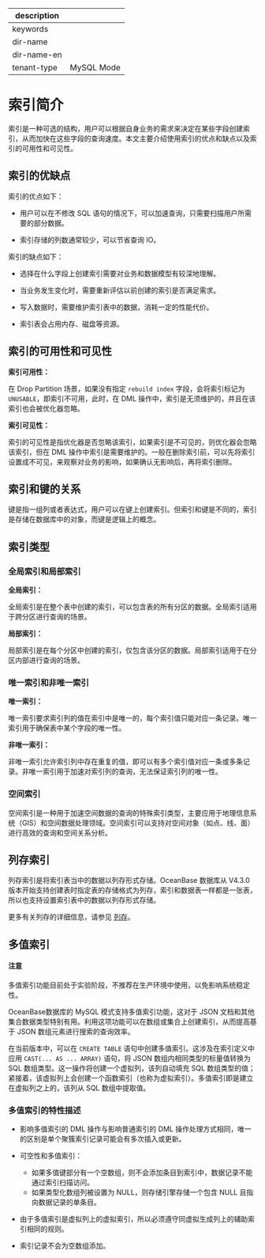 |description||
|---|---|
|keywords||
|dir-name||
|dir-name-en||
|tenant-type|MySQL Mode|

# 索引简介

索引是一种可选的结构，用户可以根据自身业务的需求来决定在某些字段创建索引，从而加快在这些字段的查询速度。本文主要介绍使用索引的优点和缺点以及索引的可用性和可见性。

## 索引的优缺点

索引的优点如下：

* 用户可以在不修改 SQL 语句的情况下，可以加速查询，只需要扫描用户所需要的部分数据。

* 索引存储的列数通常较少，可以节省查询 IO。

索引的缺点如下：

* 选择在什么字段上创建索引需要对业务和数据模型有较深地理解。 

* 当业务发生变化时，需要重新评估以前创建的索引是否满足需求。

* 写入数据时，需要维护索引表中的数据，消耗一定的性能代价。

* 索引表会占用内存、磁盘等资源。

## 索引的可用性和可见性

**索引可用性：**

在 Drop Partition 场景，如果没有指定 `rebuild index` 字段，会将索引标记为 `UNUSABLE`，即索引不可用，此时，在 DML 操作中，索引是无须维护的，并且在该索引也会被优化器忽略。

**索引可见性：**

索引的可见性是指优化器是否忽略该索引，如果索引是不可见的，则优化器会忽略该索引，但在 DML 操作中索引是需要维护的。一般在删除索引前，可以先将索引设置成不可见，来观察对业务的影响，如果确认无影响后，再将索引删除。

## 索引和键的关系

键是指一组列或者表达式，用户可以在键上创建索引。但索引和键是不同的，索引是存储在数据库中的对象，而键是逻辑上的概念。

## 索引类型

### 全局索引和局部索引

**全局索引：**

全局索引是在整个表中创建的索引，可以包含表的所有分区的数据。全局索引适用于跨分区进行查询的场景。

**局部索引：**

局部索引是在每个分区中创建的索引，仅包含该分区的数据。局部索引适用于在分区内部进行查询的场景。

### 唯一索引和非唯一索引

**唯一索引：**

唯一索引要求索引列的值在索引中是唯一的，每个索引值只能对应一条记录。唯一索引用于确保表中某个字段的唯一性。

**非唯一索引：**

非唯一索引允许索引列中存在重复的值，即可以有多个索引值对应一条或多条记录。非唯一索引用于加速对索引列的查询，无法保证索引列的唯一性。

### 空间索引

空间索引是一种用于加速空间数据的查询的特殊索引类型，主要应用于地理信息系统（GIS）和空间数据处理领域。空间索引可以支持对空间对象（如点、线、面）进行高效的查询和空间关系分析。

## 列存索引

列存索引是将索引表当中的数据以列存形式存储。OceanBase 数据库从 V4.3.0 版本开始支持创建表时指定表的存储格式为列存，索引和数据表一样都是一张表，所以也支持设置索引表中的数据以列存形式存储。

更多有关列存的详细信息，请参见 [列存](../../../900.storage-architecture/200.data-storage/320.columnstore-engine.md)。

## 多值索引

<main id="notice" type='notice'>
  <h4>注意</h4>
  <p>多值索引功能目前处于实验阶段，不推荐在生产环境中使用，以免影响系统稳定性。</p>
</main>

OceanBase数据库的 MySQL 模式支持多值索引功能，这对于 JSON 文档和其他集合数据类型特别有用。利用这项功能可以在数组或集合上创建索引，从而提高基于 JSON 数组元素进行搜索的查询效率。

在当前版本中，可以在 `CREATE TABLE` 语句中创建多值索引。这涉及在索引定义中应用 `CAST(... AS ... ARRAY)` 语句，将 JSON 数组内相同类型的标量值转换为 SQL 数组类型。这一操作将创建一个虚拟列，该列自动填充 SQL 数组类型的值；紧接着，该虚拟列上会创建一个函数索引（也称为虚拟索引）。多值索引即是建立在虚拟列之上的，该列从 SQL 数组中提取值。

### 多值索引的特性描述

* 影响多值索引的 DML 操作与影响普通索引的 DML 操作处理方式相同，唯一的区别是单个聚簇索引记录可能会有多次插入或更新。
* 可空性和多值索引：

  * 如果多值键部分有一个空数组，则不会添加条目到索引中，数据记录不能通过索引扫描访问。
  * 如果类型化数组列被设置为 NULL，则存储引擎存储一个包含 NULL 且指向数据记录的单条目。

* 由于多值索引是虚拟列上的虚拟索引，所以必须遵守同虚拟生成列上的辅助索引相同的规则。
* 索引记录不会为空数组添加。
